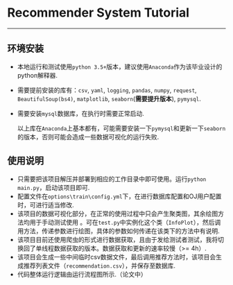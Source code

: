 # Recommender System Tutorial

---

## 环境安装

+ 本地运行和测试使用`python 3.5+`版本，建议使用`Anaconda`作为该毕业设计的python解释器.

+ 需要提前安装的库有：`csv`, `yaml`, `logging`, `pandas`, `numpy`, `request`, `BeautifulSoup(bs4)`, `matplotlib`, `seaborn`(<strong>需要提升版本</strong>), `pymysql`.

+ 需要安装`mysql`数据库，在执行时需要正常启动. 

  以上库在`Anaconda`上基本都有，可能需要安装一下`pymysql`和更新一下`seaborn`的版本，否则可能会造成一些数据可视化的运行失败.

## 使用说明

+ 只需要把该项目解压并部署到相应的工作目录中即可使用。运行`python main.py`，启动该项目即可.
+ 配置文件在`options\train\config.yml`下，在进行数据库配置和OJ用户配置时，可进行适当修改.
+ 该项目的数据可视化部分，在正常的使用过程中只会产生聚类图，其余绘图方法均用于手动测试使用 。可在`test.py`中实例化这个类（`InfoPlot`），然后调用方法，传递参数进行绘图，具体的参数如何传递在该类下的方法中有说明.
+ 该项目目前还使用爬虫的形式进行数据获取，且由于发给测试者测试，我将切换回了单线程数据获取的版本。数据获取和更新的速率较慢（>= 4h）.
+ 该项目会生成一些中间临时csv数据文件，最后调用推荐方法时，该项目会生成推荐列表文件（`recommendation.csv`），并保存至数据库.
+ 代码整体运行逻辑由运行流程图所示.（论文中）